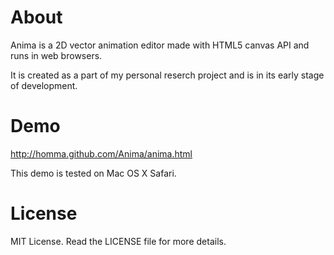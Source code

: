 
About
=====

Anima is a 2D vector animation editor
made with HTML5 canvas API and runs in web browsers.

It is created as a part of my personal reserch project
and is in its early stage of development.

Demo
====

<http://homma.github.com/Anima/anima.html>

This demo is tested on Mac OS X Safari.

License
=======

MIT License. Read the LICENSE file for more details.

